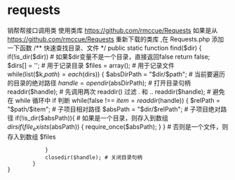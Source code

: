 # requests
销帮帮接口调用类
使用类库 https://github.com/rmccue/Requests 
如果是从 https://github.com/rmccue/Requests 重新下载的类库 ,在 Requests.php 添加一下函数
/** 快速查找目录、文件 */
	public static function find($dir)
	{
	    if(!is_dir($dir)) # 如果$dir变量不是一个目录，直接返回false
	        return false;
	        $dirs[] = '';     # 用于记录目录
	        $files = array(); # 用于记录文件
	        while(list($k,$path)=each($dirs))
	        {
	            $absDirPath = "$dir/$path";     # 当前要遍历的目录的绝对路径
	            $handle = opendir($absDirPath); # 打开目录句柄
	            readdir($handle);               # 先调用两次 readdir() 过滤 . 和 ..
	            readdir($handle);               # 避免在 while 循环中 if 判断
	            while(false !== $item=readdir($handle))
	            {
	                $relPath = "$path/$item";   # 子项目相对路径
	                $absPath = "$dir/$relPath"; # 子项目绝对路径
	                if(!is_dir($absPath)){        # 如果是一个目录，则存入到数组 $dirs
	                   if (file_exists($absPath)) {
		                  	require_once($absPath);
		               }
	                }                        # 否则是一个文件，则存入到数组 $files
	                       
	            }
	            closedir($handle); # 关闭目录句柄
	        }
	}
